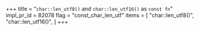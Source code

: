 +++
title = "`char::len_utf8()` and `char::len_utf16()` as `const fn`"
impl_pr_id = 82078
flag = "const_char_len_utf"
items = [
    "char::len_utf8()",
    "char::len_utf16()",
]
+++
